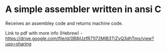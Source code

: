 # A simple assembler written in ansi C

Receives an assembley code and returns machine code.  

Link to pdf with more info (Hebrew) - https://drive.google.com/file/d/0B8jUzfR71l72MlB3TjZvQ3dhTms/view?usp=sharing
